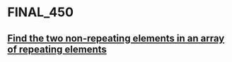 # FINAL_450
<h2><a href = "https://www.geeksforgeeks.org/problems/finding-the-numbers0215/1">Find the two non-repeating elements in an array of repeating elements</a></h2>
<h2><a href=""></a></h2>
<h2><a href=""></a></h2>
<h2><a href=""></a></h2>
<h2><a href=""></a></h2>
<h2><a href=""></a></h2>
<h2><a href=""></a></h2>
<h2><a href=""></a></h2>
<h2><a href=""></a></h2>
<h2><a href=""></a></h2>
<h2><a href=""></a></h2>
<h2><a href=""></a></h2>
<h2><a href=""></a></h2>

<h2><a href=""></a></h2>

